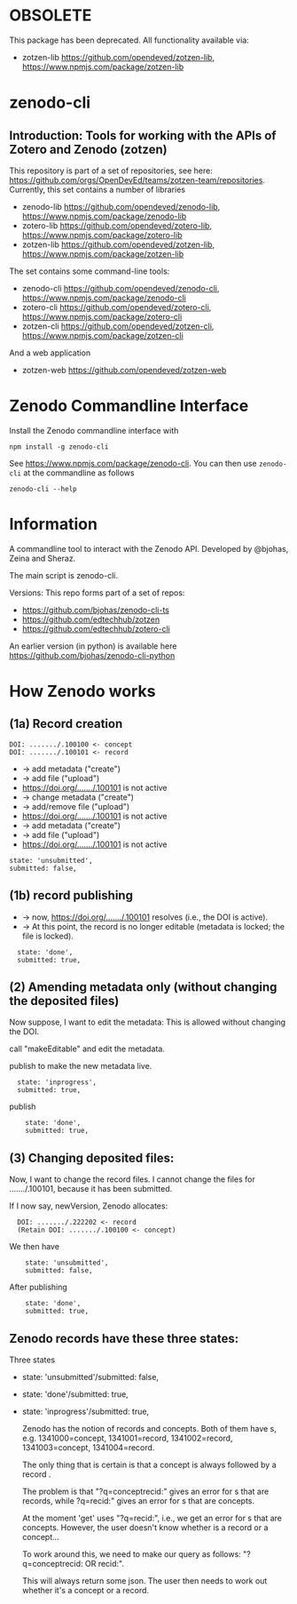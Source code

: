 # OBSOLETE

This package has been deprecated. All functionality available via:
- zotzen-lib https://github.com/opendeved/zotzen-lib, https://www.npmjs.com/package/zotzen-lib


# zenodo-cli
## Introduction: Tools for working with the APIs of Zotero and Zenodo (zotzen)

This repository is part of a set of repositories, see here: https://github.com/orgs/OpenDevEd/teams/zotzen-team/repositories. Currently, this set contains a number of libraries
- zenodo-lib https://github.com/opendeved/zenodo-lib, https://www.npmjs.com/package/zenodo-lib
- zotero-lib https://github.com/opendeved/zotero-lib, https://www.npmjs.com/package/zotero-lib
- zotzen-lib https://github.com/opendeved/zotzen-lib, https://www.npmjs.com/package/zotzen-lib

The set contains some command-line tools:
- zenodo-cli https://github.com/opendeved/zenodo-cli, https://www.npmjs.com/package/zenodo-cli
- zotero-cli  https://github.com/opendeved/zotero-cli, https://www.npmjs.com/package/zotero-cli
- zotzen-cli  https://github.com/opendeved/zotzen-cli, https://www.npmjs.com/package/zotzen-cli

And a web application
- zotzen-web https://github.com/opendeved/zotzen-web

# Zenodo Commandline Interface

Install the Zenodo commandline interface with
```
npm install -g zenodo-cli
```
See https://www.npmjs.com/package/zenodo-cli. You can then use `zenodo-cli` at the commandline as follows
```
zenodo-cli --help
```


# Information

A commandline tool to interact with the Zenodo API. Developed by @bjohas, Zeina and Sheraz.

The main script is zenodo-cli.

Versions:
This repo forms part of a set of repos:

- https://github.com/bjohas/zenodo-cli-ts
- https://github.com/edtechhub/zotzen
- https://github.com/edtechhub/zotero-cli

An earlier version (in python) is available here https://github.com/bjohas/zenodo-cli-python

# How Zenodo works

##  (1a) Record creation
  
  ```
  DOI: ......./.100100 <- concept
  DOI: ......./.100101 <- record
  ```
  - -> add metadata ("create")
  - -> add file ("upload")
  - https://doi.org/......./.100101 is not active
  - -> change metadata ("create")
  - -> add/remove file ("upload")
  - https://doi.org/......./.100101 is not active
  - -> add metadata ("create")
  - -> add file ("upload")
  - https://doi.org/......./.100101 is not active

```  
state: 'unsubmitted',
submitted: false,
```  
##  (1b) record publishing
  - -> now, https://doi.org/......./.100101 resolves (i.e., the DOI is active).
  - -> At this point, the record is no longer editable (metadata is locked; the file is locked).
  
  ```
    state: 'done',
    submitted: true,
```

## (2) Amending metadata only (without changing the deposited files)

 Now suppose, I want to edit the metadata: This is allowed without changing the DOI. 

 call "makeEditable" and edit the metadata.

 publish to make the new metadata live.

```  
  state: 'inprogress',
  submitted: true,
```

publish 

```
    state: 'done',
    submitted: true,
```


##  (3) Changing deposited files:

  Now, I want to change the record files. I cannot change the files for ......./.100101, because it has been submitted.

  If I now say, newVersion, Zenodo allocates:

```
  DOI: ......./.222202 <- record
  (Retain DOI: ......./.100100 <- concept)
```
We then have
```
    state: 'unsubmitted',
    submitted: false,
```
After publishing
```
    state: 'done',
    submitted: true,
```  

## Zenodo records have these three states:
Three states
- state: 'unsubmitted'/submitted: false,
- state: 'done'/submitted: true,
- state: 'inprogress'/submitted: true,


  
  Zenodo has the notion of records and concepts. Both of them have <ID>s, e.g. 1341000=concept, 1341001=record, 1341002=record, 1341003=concept, 1341004=record.
  
  The only thing that is certain is that a concept <ID> is always followed by a record <ID>.
  
  The problem is that "?q=conceptrecid:<ID>" gives an error for <ID>s that are records, while ?q=recid:<ID>" gives an error for <ID>s that are concepts.
  
  At the moment 'get' uses "?q=recid:<ID>", i.e., we get an error for <ID>s that are concepts. However, the user doesn't know whether <ID> is a record or a concept...
  
  To work around this, we need to make our query as follows:
  "?q=conceptrecid:<ID> OR recid:<ID>".
  
  This will always return some json. The user then needs to work out whether it's a concept or a record.
  
